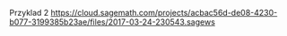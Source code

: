 Przyklad 2
https://cloud.sagemath.com/projects/acbac56d-de08-4230-b077-3199385b23ae/files/2017-03-24-230543.sagews